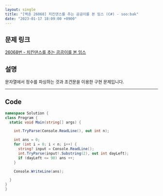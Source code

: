 ```yaml
---
layout: single
title: "[백준 26068] 치킨댄스를 추는 곰곰이를 본 임스 (C#) - soo:bak"
date: "2023-01-17 18:09:00 +0900"
---
```


## 문제 링크
  [26068번 - 치킨댄스를 추는 곰곰이를 본 임스](https://www.acmicpc.net/problem/26068)

## 설명
  문자열에서 정수를 파싱하는 것과 조건문을 이용한 구현 문제입니다.


- - -

## Code
  ```c#
namespace Solution {
  class Program {
    static void Main(string[] args) {

      int.TryParse(Console.ReadLine(), out int n);

      int ans = 0;
      for (int i = 0; i < n; i++) {
        string? input = Console.ReadLine();
        int.TryParse(input!.Substring(2), out int dayLeft);
        if (dayLeft <= 90) ans ++;
      }

      Console.WriteLine(ans);

    }
  }
}

  ```
